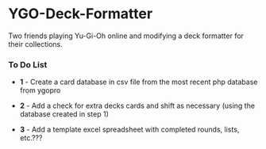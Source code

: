 # YGO-Deck-Formatter
Two friends playing Yu-Gi-Oh online and modifying a deck formatter for their collections.

### To Do List

- __1__ - Create a card database in csv file from the most recent php database from ygopro

- __2__ - Add a check for extra decks cards and shift as necessary (using the database created in step 1)

- __3__ - Add a template excel spreadsheet with completed rounds, lists, etc.???
